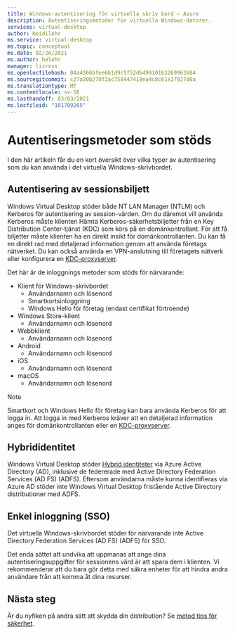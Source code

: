```yaml
---
title: Windows-autentisering för virtuella skriv bord – Azure
description: Autentiseringsmetoder för virtuella Windows-datorer.
services: virtual-desktop
author: Heidilohr
ms.service: virtual-desktop
ms.topic: conceptual
ms.date: 02/26/2021
ms.author: helohr
manager: lizross
ms.openlocfilehash: 04a4366bfee6b1d9c5f52d649910163269962684
ms.sourcegitcommit: c27a20b278f2ac758447418ea4c8c61e27927d6a
ms.translationtype: MT
ms.contentlocale: sv-SE
ms.lasthandoff: 03/03/2021
ms.locfileid: "101709265"
---
```

# <a name="supported-authentication-methods"></a>Autentiseringsmetoder som stöds

I den här artikeln får du en kort översikt över vilka typer av autentisering som du kan använda i det virtuella Windows-skrivbordet.

## <a name="session-host-authentication"></a>Autentisering av sessionsbiljett

Windows Virtual Desktop stöder både NT LAN Manager (NTLM) och Kerberos för autentisering av session-värden. Om du däremot vill använda Kerberos måste klienten Hämta Kerberos-säkerhetsbiljetter från en Key Distribution Center-tjänst (KDC) som körs på en domänkontrollant. För att få biljetter måste klienten ha en direkt insikt för domänkontrollanten. Du kan få en direkt rad med detaljerad information genom att använda företags nätverket. Du kan också använda en VPN-anslutning till företagets nätverk eller konfigurera en [KDC-proxyserver](key-distribution-center-proxy.md).

Det här är de inloggnings metoder som stöds för närvarande:

- Klient för Windows-skrivbordet
    - Användarnamn och lösenord
    - Smartkortsinloggning
    - Windows Hello för företag (endast certifikat förtroende)
- Windows Store-klient
    - Användarnamn och lösenord
- Webbklient
    - Användarnamn och lösenord
- Android
    - Användarnamn och lösenord
- iOS
    - Användarnamn och lösenord
- macOS
    - Användarnamn och lösenord

>[!NOTE]
>Smartkort och Windows Hello för företag kan bara använda Kerberos för att logga in. Att logga in med Kerberos kräver att en detaljerad information anges för domänkontrollanten eller en [KDC-proxyserver](key-distribution-center-proxy.md).

## <a name="hybrid-identity"></a>Hybrididentitet

Windows Virtual Desktop stöder [Hybrid identiteter](../active-directory/hybrid/whatis-hybrid-identity.md) via Azure Active Directory (AD), inklusive de federerade med Active Directory Federation Services (AD FS) (ADFS). Eftersom användarna måste kunna identifieras via Azure AD stöder inte Windows Virtual Desktop fristående Active Directory distributioner med ADFS.

## <a name="single-sign-on-sso"></a>Enkel inloggning (SSO)

Det virtuella Windows-skrivbordet stöder för närvarande inte Active Directory Federation Services (AD FS) (ADFS) för SSO.

Det enda sättet att undvika att uppmanas att ange dina autentiseringsuppgifter för sessionens värd är att spara dem i klienten. Vi rekommenderar att du bara gör detta med säkra enheter för att hindra andra användare från att komma åt dina resurser.

## <a name="next-steps"></a>Nästa steg

Är du nyfiken på andra sätt att skydda din distribution? Se [metod tips för säkerhet](security-guide.md).
